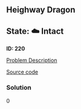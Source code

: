 ## Heighway Dragon

## State: :cloud: **Intact**

**ID: 220**

[Problem Description](https://projecteuler.net/problem=220)

[Source code](main.cpp)

### Solution
0
